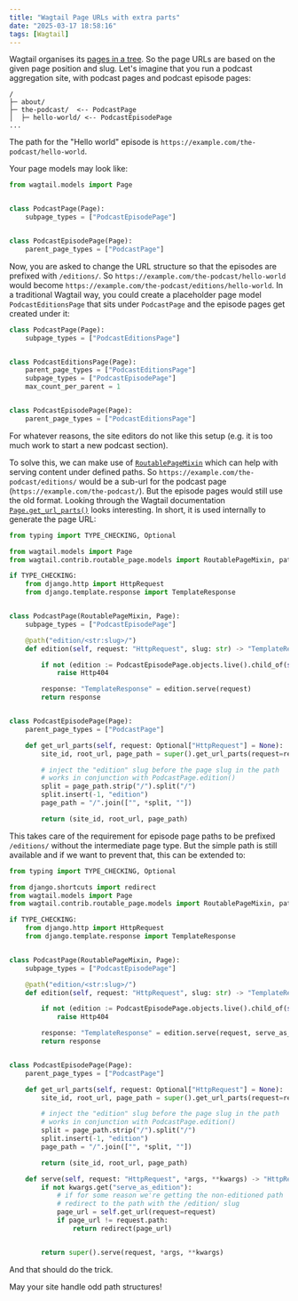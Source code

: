 ```yaml
---
title: "Wagtail Page URLs with extra parts"
date: "2025-03-17 18:58:16"
tags: [Wagtail]
---
```



Wagtail organises its [pages in a tree](https://docs.wagtail.org/en/stable/reference/pages/theory.html). So the page URLs are based on the given page position and slug. Let's imagine that you run a podcast aggregation site, with podcast pages and podcast episode pages:

```
/
├─ about/
├─ the-podcast/  <-- PodcastPage
│  ├─ hello-world/ <-- PodcastEpisodePage
...
```


The path for the "Hello world" episode is `https://example.com/the-podcast/hello-world`. 

Your page models may look like:

```python
from wagtail.models import Page


class PodcastPage(Page):
    subpage_types = ["PodcastEpisodePage"]


class PodcastEpisodePage(Page):
    parent_page_types = ["PodcastPage"]
```

Now, you are asked to change the URL structure so that the episodes are prefixed with `/editions/`. So `https://example.com/the-podcast/hello-world` would become `https://example.com/the-podcast/editions/hello-world`. In a traditional Wagtail way, you could create a placeholder page model `PodcastEditionsPage` that sits under `PodcastPage` and the episode pages get created under it:

```python
class PodcastPage(Page):
    subpage_types = ["PodcastEditionsPage"]


class PodcastEditionsPage(Page):
    parent_page_types = ["PodcastEditionsPage"]
    subpage_types = ["PodcastEpisodePage"]
    max_count_per_parent = 1


class PodcastEpisodePage(Page):
    parent_page_types = ["PodcastEditionsPage"]
```

For whatever reasons, the site editors do not like this setup (e.g. it is too much work to start a new podcast section). 

To solve this, we can make use of [`RoutablePageMixin`](https://docs.wagtail.org/en/stable/reference/contrib/routablepage.html) which can help with serving content under defined paths. So `https://example.com/the-podcast/editions/` would be a sub-url for the podcast page (`https://example.com/the-podcast/`). But the episode pages would still use the old format. Looking through the Wagtail documentation 
[`Page.get_url_parts()`](https://docs.wagtail.org/en/stable/reference/models.html#wagtail.models.Page.get_url_parts) looks interesting. In short, it is used internally to generate the page URL:

```python
from typing import TYPE_CHECKING, Optional

from wagtail.models import Page
from wagtail.contrib.routable_page.models import RoutablePageMixin, path

if TYPE_CHECKING:
    from django.http import HttpRequest
    from django.template.response import TemplateResponse


class PodcastPage(RoutablePageMixin, Page):
    subpage_types = ["PodcastEpisodePage"]

    @path("edition/<str:slug>/")
    def edition(self, request: "HttpRequest", slug: str) -> "TemplateResponse":

        if not (edition := PodcastEpisodePage.objects.live().child_of(self).filter(slug=slug).first()):
            raise Http404

        response: "TemplateResponse" = edition.serve(request)
        return response


class PodcastEpisodePage(Page):
    parent_page_types = ["PodcastPage"]

    def get_url_parts(self, request: Optional["HttpRequest"] = None):
        site_id, root_url, page_path = super().get_url_parts(request=request)

        # inject the "edition" slug before the page slug in the path
        # works in conjunction with PodcastPage.edition()
        split = page_path.strip("/").split("/")
        split.insert(-1, "edition")
        page_path = "/".join(["", *split, ""])

        return (site_id, root_url, page_path)
```

This takes care of the requirement for episode page paths to be prefixed `/editions/` without the intermediate page type.
But the simple path is still available and if we want to prevent that, this can be extended to:


```python
from typing import TYPE_CHECKING, Optional

from django.shortcuts import redirect
from wagtail.models import Page
from wagtail.contrib.routable_page.models import RoutablePageMixin, path

if TYPE_CHECKING:
    from django.http import HttpRequest
    from django.template.response import TemplateResponse


class PodcastPage(RoutablePageMixin, Page):
    subpage_types = ["PodcastEpisodePage"]

    @path("edition/<str:slug>/")
    def edition(self, request: "HttpRequest", slug: str) -> "TemplateResponse":

        if not (edition := PodcastEpisodePage.objects.live().child_of(self).filter(slug=slug).first()):
            raise Http404

        response: "TemplateResponse" = edition.serve(request, serve_as_edition=True)
        return response


class PodcastEpisodePage(Page):
    parent_page_types = ["PodcastPage"]

    def get_url_parts(self, request: Optional["HttpRequest"] = None):
        site_id, root_url, page_path = super().get_url_parts(request=request)

        # inject the "edition" slug before the page slug in the path
        # works in conjunction with PodcastPage.edition()
        split = page_path.strip("/").split("/")
        split.insert(-1, "edition")
        page_path = "/".join(["", *split, ""])

        return (site_id, root_url, page_path)

    def serve(self, request: "HttpRequest", *args, **kwargs) -> "HttpResponse":
        if not kwargs.get("serve_as_edition"):
            # if for some reason we're getting the non-editioned path
            # redirect to the path with the /edition/ slug
            page_url = self.get_url(request=request)
            if page_url != request.path:
                return redirect(page_url)


        return super().serve(request, *args, **kwargs)
```

And that should do the trick. 

May your site handle odd path structures!
